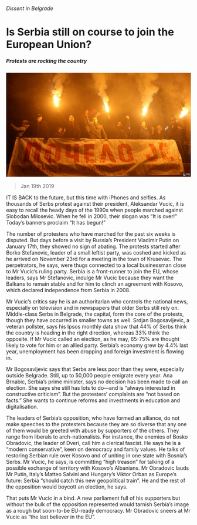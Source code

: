 ###### Dissent in Belgrade

# Is Serbia still on course to join the European Union? 

##### Protests are rocking the country 

![image](images/20190119_eup505.jpg) 

> Jan 19th 2019 

 

IT IS BACK to the future, but this time with iPhones and selfies. As thousands of Serbs protest against their president, Aleksandar Vucic, it is easy to recall the heady days of the 1990s when people marched against Slobodan Milosevic. When he fell in 2000, their slogan was “It is over!” Today’s banners proclaim “It has begun!” 

The number of protesters who have marched for the past six weeks is disputed. But days before a visit by Russia’s President Vladimir Putin on January 17th, they showed no sign of abating. The protests started after Borko Stefanovic, leader of a small leftist party, was coshed and kicked as he arrived on November 23rd for a meeting in the town of Krusevac. The perpetrators, he says, were thugs connected to a local businessman close to Mr Vucic’s ruling party. Serbia is a front-runner to join the EU, whose leaders, says Mr Stefanovic, indulge Mr Vucic because they want the Balkans to remain stable and for him to clinch an agreement with Kosovo, which declared independence from Serbia in 2008. 

Mr Vucic’s critics say he is an authoritarian who controls the national news, especially on television and in newspapers that older Serbs still rely on. Middle-class Serbs in Belgrade, the capital, form the core of the protests, though they have occurred in smaller towns as well. Srdjan Bogosavljevic, a veteran pollster, says his Ipsos monthly data show that 44% of Serbs think the country is heading in the right direction, whereas 33% think the opposite. If Mr Vucic called an election, as he may, 65-75% are thought likely to vote for him or an allied party. Serbia’s economy grew by 4.4% last year, unemployment has been dropping and foreign investment is flowing in. 

Mr Bogosavljevic says that Serbs are less poor than they were, especially outside Belgrade. Still, up to 50,000 people emigrate every year. Ana Brnabic, Serbia’s prime minister, says no decision has been made to call an election. She says she still has lots to do—and is “always interested in constructive criticism”. But the protesters’ complaints are “not based on facts.” She wants to continue reforms and investments in education and digitalisation. 

The leaders of Serbia’s opposition, who have formed an alliance, do not make speeches to the protesters because they are so diverse that any one of them would be greeted with abuse by supporters of the others. They range from liberals to arch-nationalists. For instance, the enemies of Bosko Obradovic, the leader of Dveri, call him a clerical fascist. He says he is a “modern conservative”, keen on democracy and family values. He talks of restoring Serbian rule over Kosovo and of uniting in one state with Bosnia’s Serbs. Mr Vucic, he says, is committing “high treason” for talking of a possible exchange of territory with Kosovo’s Albanians. Mr Obradovic lauds Mr Putin, Italy’s Matteo Salvini and Hungary’s Viktor Orban as Europe’s future: Serbia “should catch this new geopolitical train”. He and the rest of the opposition would boycott an election, he says. 

That puts Mr Vucic in a bind. A new parliament full of his supporters but without the bulk of the opposition represented would tarnish Serbia’s image as a rough but soon-to-be EU-ready democracy. Mr Obradovic sneers at Mr Vucic as “the last believer in the EU”. 

